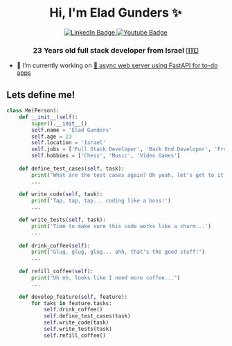 <h1 align="center">Hi, I'm Elad Gunders ✨</h1>

<div align="center" id="badges">
  <a href="https://www.linkedin.com/in/elad-gunders-4385241b3/">
    <img src="https://img.shields.io/badge/LinkedIn-blue?style=for-the-badge&logo=linkedin&logoColor=white" alt="LinkedIn Badge"/>
  </a>
  <a href="gunderselad@gmail.com">
    <img src="https://img.shields.io/badge/Gmail-D14836?style=for-the-badge&logo=gmail&logoColor=white" alt="Youtube Badge"/>
  </a>
</div>

<h3 align="center">23 Years old full stack developer from Israel 🇮🇱</h3>

- 🔭 I’m currently working on [🚀 async web server using FastAPI for to-do apps](https://github.com/eladgunders/todos_back)

## Lets define me!

```python
class Me(Person):
    def __init__(self):
        super().__init__()
        self.name = 'Elad Gunders'
        self.age = 23
        self.location = 'Israel'
        self.jobs = ['Full Stack Developer', 'Back End Developer', 'Front End Developer']
        self.hobbies = ['Chess', 'Music', 'Video Games']
        
    def define_test_cases(self, task):
        print("What are the test cases again? Oh yeah, let's get to it...")
        ...
        
    def write_code(self, task):
        print('Tap, tap, tap... coding like a boss!')
        ...

    def write_tests(self, task):
        print('Time to make sure this code works like a charm...')
        ...
        
    def drink_coffee(self):
        print("Glug, glug, glug... ahh, that's the good stuff!")
        ...
      
    def refill_coffee(self):
        print("Uh oh, looks like I need more coffee...")
        ...

    def develop_feature(self, feature):
        for taks in feature.tasks:
            self.drink_coffee()
            self.define_test_cases(task)
            self.write_code(task)
            self.write_tests(task)
            self.refill_coffee()
```
